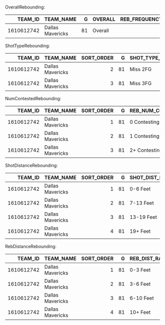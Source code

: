 OverallRebounding:

|    TEAM_ID | TEAM_NAME        |   G | OVERALL   |   REB_FREQUENCY |   OREB |   DREB |   REB |   C_OREB |   C_DREB |   C_REB |   C_REB_PCT |   UC_OREB |   UC_DREB |   UC_REB |   UC_REB_PCT |
|-----------:|:-----------------|----:|:----------|----------------:|-------:|-------:|------:|---------:|---------:|--------:|------------:|----------:|----------:|---------:|-------------:|
| 1610612742 | Dallas Mavericks |  81 | Overall   |               1 |    788 |   2633 |  3421 |      374 |      597 |     971 |       0.284 |       414 |      2036 |     2450 |        0.716 |

ShotTypeRebounding:

|    TEAM_ID | TEAM_NAME        |   SORT_ORDER |   G | SHOT_TYPE_RANGE   |   REB_FREQUENCY |   OREB |   DREB |   REB |   C_OREB |   C_DREB |   C_REB |   C_REB_PCT |   UC_OREB |   UC_DREB |   UC_REB |   UC_REB_PCT |
|-----------:|:-----------------|-------------:|----:|:------------------|----------------:|-------:|-------:|------:|---------:|---------:|--------:|------------:|----------:|----------:|---------:|-------------:|
| 1610612742 | Dallas Mavericks |            2 |  81 | Miss 2FG          |           0.487 |    415 |   1251 |  1666 |      234 |      332 |     566 |       0.34  |       181 |       919 |     1100 |        0.66  |
| 1610612742 | Dallas Mavericks |            3 |  81 | Miss 3FG          |           0.472 |    359 |   1255 |  1614 |      140 |      265 |     405 |       0.251 |       219 |       990 |     1209 |        0.749 |

NumContestedRebounding:

|    TEAM_ID | TEAM_NAME        |   SORT_ORDER |   G | REB_NUM_CONTESTING_RANGE   |   REB_FREQUENCY |   OREB |   DREB |   REB |   C_OREB |   C_DREB |   C_REB |   C_REB_PCT |   UC_OREB |   UC_DREB |   UC_REB |   UC_REB_PCT |
|-----------:|:-----------------|-------------:|----:|:---------------------------|----------------:|-------:|-------:|------:|---------:|---------:|--------:|------------:|----------:|----------:|---------:|-------------:|
| 1610612742 | Dallas Mavericks |            1 |  81 | 0 Contesting Rebounders    |           0.716 |    414 |   2036 |  2450 |        0 |        0 |       0 |           0 |       414 |      2036 |     2450 |            1 |
| 1610612742 | Dallas Mavericks |            2 |  81 | 1 Contesting Rebounder     |           0.251 |    289 |    570 |   859 |      289 |      570 |     859 |           1 |         0 |         0 |        0 |            0 |
| 1610612742 | Dallas Mavericks |            3 |  81 | 2+ Contesting Rebounders   |           0.033 |     85 |     27 |   112 |       85 |       27 |     112 |           1 |         0 |         0 |        0 |            0 |

ShotDistanceRebounding:

|    TEAM_ID | TEAM_NAME        |   SORT_ORDER |   G | SHOT_DIST_RANGE   |   REB_FREQUENCY |   OREB |   DREB |   REB |   C_OREB |   C_DREB |   C_REB |   C_REB_PCT |   UC_OREB |   UC_DREB |   UC_REB |   UC_REB_PCT |
|-----------:|:-----------------|-------------:|----:|:------------------|----------------:|-------:|-------:|------:|---------:|---------:|--------:|------------:|----------:|----------:|---------:|-------------:|
| 1610612742 | Dallas Mavericks |            1 |  81 | 0-6 Feet          |           0.203 |    203 |    492 |   695 |      118 |      145 |     263 |       0.378 |        85 |       347 |      432 |        0.622 |
| 1610612742 | Dallas Mavericks |            2 |  81 | 7-13 Feet         |           0.155 |    125 |    406 |   531 |       68 |      113 |     181 |       0.341 |        57 |       293 |      350 |        0.659 |
| 1610612742 | Dallas Mavericks |            3 |  81 | 13-19 Feet        |           0.097 |     66 |    265 |   331 |       39 |       56 |      95 |       0.287 |        27 |       209 |      236 |        0.713 |
| 1610612742 | Dallas Mavericks |            4 |  81 | 19+ Feet          |           0.503 |    380 |   1342 |  1722 |      149 |      283 |     432 |       0.251 |       231 |      1059 |     1290 |        0.749 |

RebDistanceRebounding:

|    TEAM_ID | TEAM_NAME        |   SORT_ORDER |   G | REB_DIST_RANGE   |   REB_FREQUENCY |   OREB |   DREB |   REB |   C_OREB |   C_DREB |   C_REB |   C_REB_PCT |   UC_OREB |   UC_DREB |   UC_REB |   UC_REB_PCT |
|-----------:|:-----------------|-------------:|----:|:-----------------|----------------:|-------:|-------:|------:|---------:|---------:|--------:|------------:|----------:|----------:|---------:|-------------:|
| 1610612742 | Dallas Mavericks |            1 |  81 | 0-3 Feet         |           0.214 |    203 |    528 |   731 |      138 |      184 |     322 |       0.44  |        65 |       344 |      409 |        0.56  |
| 1610612742 | Dallas Mavericks |            2 |  81 | 3-6 Feet         |           0.347 |    214 |    973 |  1187 |      142 |      256 |     398 |       0.335 |        72 |       717 |      789 |        0.665 |
| 1610612742 | Dallas Mavericks |            3 |  81 | 6-10 Feet        |           0.232 |    145 |    649 |   794 |       61 |      117 |     178 |       0.224 |        84 |       532 |      616 |        0.776 |
| 1610612742 | Dallas Mavericks |            4 |  81 | 10+ Feet         |           0.206 |    224 |    481 |   705 |       33 |       40 |      73 |       0.104 |       191 |       441 |      632 |        0.896 |